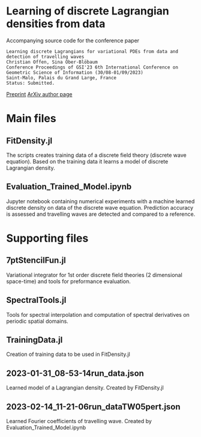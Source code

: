 # Learning of discrete Lagrangian densities from data
Accompanying source code for the conference paper

	Learning discrete Lagrangians for variational PDEs from data and detection of travelling waves
	Christian Offen, Sina Ober-Blöbaum
	Conference Proceedings of GSI'23 6th International Conference on Geometric Science of Information (30/08-01/09/2023)
	Saint-Malo, Palais du Grand Large, France
	Status: Submitted.

 <a href="https://ris.uni-paderborn.de/record/42163">Preprint</a>
<a href="https://arxiv.org/a/offen_c_1.html">ArXiv author page</a>

# Main files
	
## FitDensity.jl
The scripts creates training data of a discrete field theory (discrete wave equation). Based on the training data it learns a model of discrete Lagrangian density.

## Evaluation_Trained_Model.ipynb
Jupyter notebook containing numerical experiments with a machine learned discrete density on data of the discrete wave equation. Prediction accuracy is assessed and travelling waves are detected and compared to a reference.


# Supporting files

## 7ptStencilFun.jl
Variational integrator for 1st order discrete field theories (2 dimensional space-time) and tools for preformance evaluation.

## SpectralTools.jl
Tools for spectral interpolation and computation of spectral derivatives on periodic spatial domains.

## TrainingData.jl
Creation of training data to be used in FitDensity.jl

## 2023-01-31_08-53-14run_data.json
Learned model of a Lagrangian density. Created by FitDensity.jl

## 2023-02-14_11-21-06run_dataTW05pert.json
Learned Fourier coefficients of travelling wave. Created by Evaluation_Trained_Model.ipynb
